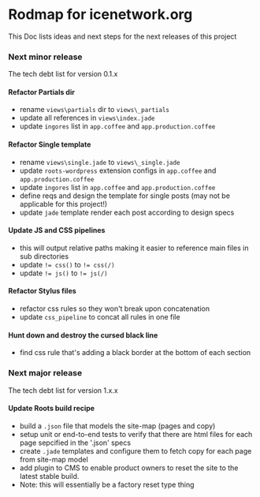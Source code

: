 # Rodmap for icenetwork.org

This Doc lists ideas and next steps for the next releases of this project




### Next minor release

The tech debt list for version 0.1.x


#### Refactor Partials dir
* rename `views\partials` dir to `views\_partials`
* update all references in `views\index.jade`
* update `ingores` list in `app.coffee` and `app.production.coffee`


#### Refactor Single template
* rename `views\single.jade` to `views\_single.jade`
* update `roots-wordpress` extension configs in `app.coffee` and `app.production.coffee`
* update `ingores` list in `app.coffee` and `app.production.coffee`
* define reqs and design the template for single posts (may not be applicable for this project!)
* update `jade` template render each post according to design specs


#### Update JS and CSS pipelines
* this will output relative paths making it easier to reference main files in sub directories
* update `!= css()` to `!= css(/)`
* update `!= js()` to `!= js(/)`


#### Refactor Stylus files
* refactor css rules so they won't break upon concatenation
* update `css_pipeline` to concat all rules in one file


#### Hunt down and destroy the cursed black line
* find css rule that's adding a black border at the bottom of each section






### Next major release

The tech debt list for version 1.x.x


#### Update Roots build recipe

* build a `.json` file that models the site-map (pages and copy)
* setup unit or end-to-end tests to verify that there are html files for each page sepcified in the '.json' specs
* create `.jade` templates and configure them to fetch copy for each page from site-map model
* add plugin to CMS to enable product owners to reset the site to the latest stable build.
* Note: this will essentially be a factory reset type thing


